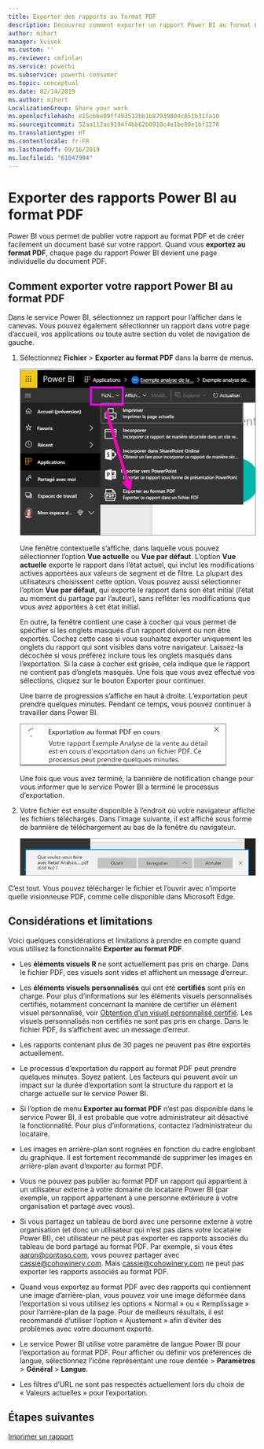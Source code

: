 ```yaml
---
title: Exporter des rapports au format PDF
description: Découvrez comment exporter un rapport Power BI au format PDF.
author: mihart
manager: kvivek
ms.custom: ''
ms.reviewer: cmfinlan
ms.service: powerbi
ms.subservice: powerbi-consumer
ms.topic: conceptual
ms.date: 02/14/2019
ms.author: mihart
LocalizationGroup: Share your work
ms.openlocfilehash: e15cb6e09ff493512bb1b87939004c851b31fa10
ms.sourcegitcommit: 52aa112ac9194f4bb62b0910c4a1be80e1bf1276
ms.translationtype: HT
ms.contentlocale: fr-FR
ms.lasthandoff: 09/16/2019
ms.locfileid: "61047994"
---
```

# <a name="export-reports-from-power-bi-to-pdf"></a>Exporter des rapports Power BI au format PDF
Power BI vous permet de publier votre rapport au format PDF et de créer facilement un document basé sur votre rapport. Quand vous **exportez au format PDF**, chaque page du rapport Power BI devient une page individuelle du document PDF.

## <a name="how-to-export-your-power-bi-report-to-pdf"></a>Comment exporter votre rapport Power BI au format PDF
Dans le service Power BI, sélectionnez un rapport pour l’afficher dans le canevas. Vous pouvez également sélectionner un rapport dans votre page d’accueil, vos applications ou toute autre section du volet de navigation de gauche.

1. Sélectionnez **Fichier** > **Exporter au format PDF** dans la barre de menus.

    ![Sélection de Fichier dans la barre de menus, flèche pointant vers Exporter au format PDF](media/end-user-pdf/power-bi-export-pdf.png)

    Une fenêtre contextuelle s’affiche, dans laquelle vous pouvez sélectionner l’option **Vue actuelle** ou **Vue par défaut**.  L’option **Vue actuelle** exporte le rapport dans l’état actuel, qui inclut les modifications actives apportées aux valeurs de segment et de filtre.  La plupart des utilisateurs choisissent cette option.  Vous pouvez aussi sélectionner l’option **Vue par défaut**, qui exporte le rapport dans son état initial (l’état au moment du partage par l’auteur), sans refléter les modifications que vous avez apportées à cet état initial.
    
    En outre, la fenêtre contient une case à cocher qui vous permet de spécifier si les onglets masqués d’un rapport doivent ou non être exportés.  Cochez cette case si vous souhaitez exporter uniquement les onglets du rapport qui sont visibles dans votre navigateur.  Laissez-la décochée si vous préférez inclure tous les onglets masqués dans l’exportation.  Si la case à cocher est grisée, cela indique que le rapport ne contient pas d’onglets masqués.  Une fois que vous avez effectué vos sélections, cliquez sur le bouton Exporter pour continuer.
    
    Une barre de progression s’affiche en haut à droite. L’exportation peut prendre quelques minutes. Pendant ce temps, vous pouvez continuer à travailler dans Power BI.

    ![Messages de progression de l’exportation](media/end-user-pdf/power-bi-export-message.png)

    Une fois que vous avez terminé, la bannière de notification change pour vous informer que le service Power BI a terminé le processus d’exportation.

2. Votre fichier est ensuite disponible à l’endroit où votre navigateur affiche les fichiers téléchargés. Dans l’image suivante, il est affiché sous forme de bannière de téléchargement au bas de la fenêtre du navigateur.

    ![Emplacement du fichier téléchargé](media/end-user-pdf/power-bi-save-file.png)

C’est tout. Vous pouvez télécharger le fichier et l’ouvrir avec n’importe quelle visionneuse PDF, comme celle disponible dans Microsoft Edge.


## <a name="limitations-and-considerations"></a>Considérations et limitations
Voici quelques considérations et limitations à prendre en compte quand vous utilisez la fonctionnalité **Exporter au format PDF**.

* Les **éléments visuels R** ne sont actuellement pas pris en charge. Dans le fichier PDF, ces visuels sont vides et affichent un message d’erreur.  

* Les **éléments visuels personnalisés** qui ont été **certifiés** sont pris en charge. Pour plus d’informations sur les éléments visuels personnalisés certifiés, notamment concernant la manière de certifier un élément visuel personnalisé, voir [Obtention d’un visuel personnalisé certifié](../power-bi-custom-visuals-certified.md). Les visuels personnalisés non certifiés ne sont pas pris en charge. Dans le fichier PDF, ils s’affichent avec un message d’erreur.   

* Les rapports contenant plus de 30 pages ne peuvent pas être exportés actuellement.

* Le processus d’exportation du rapport au format PDF peut prendre quelques minutes. Soyez patient. Les facteurs qui peuvent avoir un impact sur la durée d’exportation sont la structure du rapport et la charge actuelle sur le service Power BI.

* Si l’option de menu **Exporter au format PDF** n’est pas disponible dans le service Power BI, il est probable que votre administrateur ait désactivé la fonctionnalité. Pour plus d’informations, contactez l’administrateur du locataire.

* Les images en arrière-plan sont rognées en fonction du cadre englobant du graphique. Il est fortement recommandé de supprimer les images en arrière-plan avant d’exporter au format PDF.

* Vous ne pouvez pas publier au format PDF un rapport qui appartient à un utilisateur externe à votre domaine de locataire Power BI (par exemple, un rapport appartenant à une personne extérieure à votre organisation et partagé avec vous).

* Si vous partagez un tableau de bord avec une personne externe à votre organisation (et donc un utilisateur qui n’est pas dans votre locataire Power BI), cet utilisateur ne peut pas exporter es rapports associés du tableau de bord partagé au format PDF. Par exemple, si vous êtes aaron@contoso.com, vous pouvez partager avec cassie@cohowinery.com. Mais cassie@cohowinery.com ne peut pas exporter les rapports associés au format PDF.

* Quand vous exportez au format PDF avec des rapports qui contiennent une image d’arrière-plan, vous pouvez voir une image déformée dans l’exportation si vous utilisez les options « Normal » ou « Remplissage » pour l’arrière-plan de la page.  Pour de meilleurs résultats, il est recommandé d’utiliser l’option « Ajustement » afin d’éviter des problèmes avec votre document exporté.

* Le service Power BI utilise votre paramètre de langue Power BI pour l’exportation au format PDF. Pour afficher ou définir vos préférences de langue, sélectionnez l’icône représentant une roue dentée > **Paramètres** >  **Général** > **Langue**.

* Les filtres d’URL ne sont pas respectés actuellement lors du choix de « Valeurs actuelles » pour l’exportation.

## <a name="next-steps"></a>Étapes suivantes
[Imprimer un rapport](end-user-print.md)
